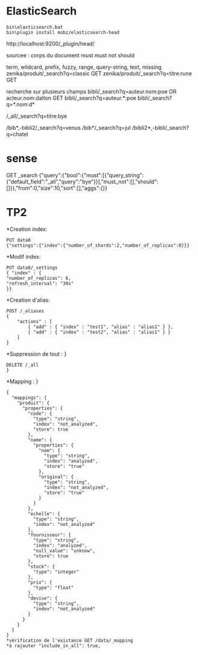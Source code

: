 # ElasticSearch
```windows
bin\elasticsearch.bat
bin\plugin install mobz/elasticsearch-head
```
http://localhost:9200/_plugin/head/

sourcee : corps du document
must
must not
should

term, wildcard, prefix, fuzzy, range, query-string, text, missing
zenika/produit/_search?q=classic   GET
zenika/produit/_search?q=titre:rune   GET

recherche sur plusieurs champs
bibli/_search?q=auteur.nom:poe OR acteur.nom:dalton   GET
bibli/_search?q=auteur.\*:poe
bibli/_search?q=\*.nom:d*

/_all/_search?q=titre:bye

/bib*,-bibli2/_search?q=venus
/bib*/_search?q=jul
/bibli2*,-bibli/_search?q=chatel

# sense
GET _search
{"query":{"bool":{"must":[{"query_string":{"default_field":"_all","query":"bye"}}],"must_not":[],"should":[]}},"from":0,"size":10,"sort":[],"aggs":{}}

# TP2 

*Creation index:
```
PUT data0
{"settings":{"index":{"number_of_shards":2,"number_of_replicas":0}}}
```
*Modif index:
```
PUT data0/_settings
{ "index" : {
"number_of_replicas": 6,
"refresh_interval": "30s"
}}
```
*Creation d'alias:
```
POST /_aliases
{
    "actions" : [
        { "add" : { "index" : "test1", "alias" : "alias1" } },
        { "add" : { "index" : "test2", "alias" : "alias1" } }
    ]
}
```

*Suppression de tout :
}
```
DELETE /_all
}
```
*Mapping :
}
```
{
  "mappings": {
    "produit": {
      "properties": {
        "code": {
          "type": "string",
          "index": "not_analyzed",
          "store": true
        },
        "name": {
          "properties": {
            "nom": {
              "type": "string",
              "index": "analyzed",
              "store": "true"
            },
            "original": {
              "type": "string",
              "index": "not_analyzed",
              "store": "true"
            }
          }
        },
        "echelle": {
          "type": "string",
          "index": "not_analyzed"
        },
        "fournisseur": {
          "type": "string",
          "index": "analyzed",
          "null_value": "unknow",
          "store": true
        },
        "stock": {
          "type": "integer"
        },
        "prix": {
          "type": "float"
        },
        "devise": {
          "type": "string",
          "index": "not_analyzed"
        }
      }
    }
  }
}
*vérification de l'existance GET /data/_mapping
*à rajouter "include_in_all": true,

